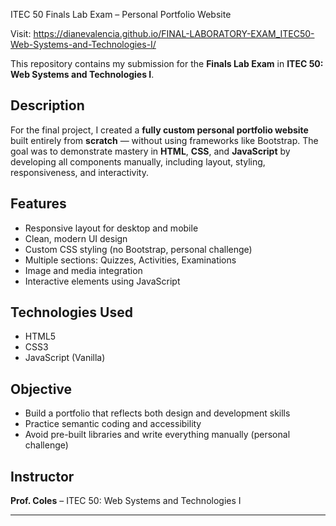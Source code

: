 ITEC 50 Finals Lab Exam – Personal Portfolio Website

Visit: https://dianevalencia.github.io/FINAL-LABORATORY-EXAM_ITEC50-Web-Systems-and-Technologies-I/

This repository contains my submission for the **Finals Lab Exam** in **ITEC 50: Web Systems and Technologies I**.

## Description

For the final project, I created a **fully custom personal portfolio website** built entirely from **scratch** — without using frameworks like Bootstrap. The goal was to demonstrate mastery in **HTML**, **CSS**, and **JavaScript** by developing all components manually, including layout, styling, responsiveness, and interactivity.

## Features

- Responsive layout for desktop and mobile
- Clean, modern UI design
- Custom CSS styling (no Bootstrap, personal challenge)
- Multiple sections: Quizzes, Activities, Examinations
- Image and media integration
- Interactive elements using JavaScript

## Technologies Used

- HTML5  
- CSS3  
- JavaScript (Vanilla)

## Objective

- Build a portfolio that reflects both design and development skills
- Practice semantic coding and accessibility
- Avoid pre-built libraries and write everything manually (personal challenge)


## Instructor

**Prof. Coles** – ITEC 50: Web Systems and Technologies I

---
